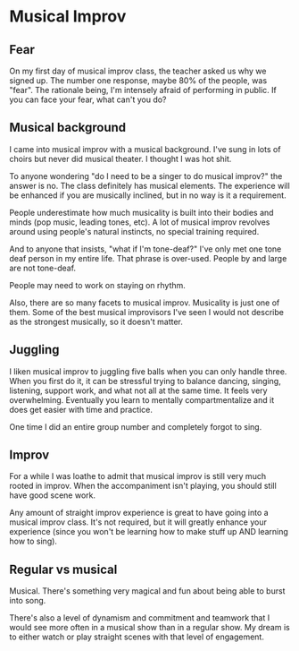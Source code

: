 # Musical Improv

## Fear

On my first day of musical improv class, the teacher asked us why we signed up. The number one response, maybe 80% of the people, was "fear". The rationale being, I'm intensely afraid of performing in public. If you can face your fear, what can't you do?

## Musical background

I came into musical improv with a musical background. I've sung in lots of choirs but never did musical theater. I thought I was hot shit.

To anyone wondering "do I need to be a singer to do musical improv?" the answer is no. The class definitely has musical elements. The experience will be enhanced if you are musically inclined, but in no way is it a requirement.

People underestimate how much musicality is built into their bodies and minds \(pop music, leading tones, etc\). A lot of musical improv revolves around using people's natural instincts, no special training required.

And to anyone that insists, "what if I'm tone-deaf?" I've only met one tone deaf person in my entire life. That phrase is over-used. People by and large are not tone-deaf.

People may need to work on staying on rhythm.

Also, there are so many facets to musical improv. Musicality is just one of them. Some of the best musical improvisors I've seen I would not describe as the strongest musically, so it doesn't matter.

## Juggling

I liken musical improv to juggling five balls when you can only handle three. When you first do it, it can be stressful trying to balance dancing, singing, listening, support work, and what not all at the same time. It feels very overwhelming. Eventually you learn to mentally compartmentalize and it does get easier with time and practice.

One time I did an entire group number and completely forgot to sing.

## Improv

For a while I was loathe to admit that musical improv is still very much rooted in improv. When the accompaniment isn't playing, you should still have good scene work.

Any amount of straight improv experience is great to have going into a musical improv class. It's not required, but it will greatly enhance your experience \(since you won't be learning how to make stuff up AND learning how to sing\).

## Regular vs musical

Musical. There's something very magical and fun about being able to burst into song.

There's also a level of dynamism and commitment and teamwork that I would see more often in a musical show than in a regular show. My dream is to either watch or play straight scenes with that level of engagement.

